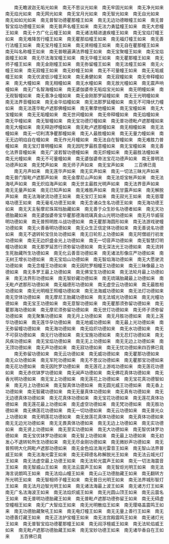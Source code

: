 <!-- { "loadSidebar": true } -->
　　南无瞻波迦无垢光如来　南无不思议光如来　南无牢固光如来　南无净光如来　南无焰光如来　南无网光如来　南无宝月光如来　南无智光如来　南无自光如来　南无如如光如来　南无普智功德瞿那幢王如来　南无无边功德眼幢王如来　南无普智宝焰功德幢王如来　南无普声名幢王如来　南无法力勇猛幢王如来　南无大悲幢王如来　南无十方广化云幢王如来　南无诸法精进速疾幢王如来　南无宝焰灯幢王如来　南无难降苦行幢王如来　南无瞿那焰幢王如来　南无福灯幢王如来　南无善行法幢王如来　南无宝月幢王如来　南无贤相幢王如来　南无自在瞿那幢王如来　南无叫名称幢王如来　南无普眼遍满法界幢王如来　南无宝聚幢王如来　南无宝焰面幢王如来　南无尽法海宝幢王如来　南无华幢王如来　南无瞿那幢王如来　南无师子幢王如来　南无金刚幢王如来　南无弥留幢王如来　南无法幢王如来　南无火幢王如来　南无寂幢王如来　南无妙幢王如来　南无不可量幢王如来　南无无垢威幢王如来　南无优波低沙幢王如来　南无勇健如来　南无寂幢如来　南无帝释幢如来　南无大幢如来　南无相幢如来　南无水幢如来　南无放光幢如来　南无震声响幢如来　南无广名智海幢如来　南无婆伽婆帝无垢焰宝光如来　南无明幢如来　南无观智幢如来　南无善净业幢如来　南无金刚那罗延幢如来　南无王光明幢如来　南无法界音幢如来　南无金华焰幢如来　南无法那罗延幢如来　南无不可降伏力幢如来　南无法莲华毗卢遮那佛幢如来　南无奢摩他幢如来　南无宝幢如来　南无大宝幢如来　南无无垢幢如来　南无世间幢如来　南无帝释幢如来　南无焰幢如来　南无华幢如来　南无智幢如来　南无宝功德灯幢如来　南无普功德毗卢遮那幢如来　南无大幢如来　南无释迦啰幢如来　南无毗卢遮那幢如来　南无相幢如来　南无法幢如来　南无一切利清净瞿那幢如来　南无人最胜幢如来　南无无量力幢如来　南无无边明焰自在幢如来　南无作光月幢如来　南无法自在智幢如来　南无难胜力普幢如来　南无宝灯普明幢如来　南无因陀罗最胜意幢如来　南无宝幢如来　南无善化法界音幢如来　南无广波若智功德幢如来　南无炽幢如来　南无最胜法幢如来　南无光幢如来　南无不可量幢如来　南无婆伽婆帝法宝花功德声如来　南无普明法功德声如来　南无梵声如来　南无师子声如来　南无宝声如来
　　三百佛已竟
　　南无月声如来　南无莲华声如来　南无实声如来　南无一切法三昧光声如来　南无普门智毗卢遮那声如来　南无金摩尼山声如来　南无法炬宝帐声如来　南无法海吼声如来　南无炽焰海声如来　南无世主最胜光明声如来　南无法界音声如来　南无无量声如来　南无已知声如来　南无难胜声如来　南无甘露声如来　南无解脱声如来　南无法海驶流功德王如来　南无宝灯王如来　南无寂光王如来　南无慈璎珞功德王如来　南无毫毛功德王如来　南无念诸众生名功德王如来　南无海功德王如来　南无天主髻摩尼珠耳珰胎藏如来　南无善于众生妙名功德者如来　南无天功德胎藏如来　南无婆伽婆帝宝华瞿那德海琉璃真金山光明功德如来　南无月华威宿明功德如来　南无普照明胜斗战功德如来　南无瞿那海圆形如来　南无法游戏驶幢功德如来　南无火善香明功德如来　南无众生正信定体功德如来　南无善说名功德如来　南无不退转轮宝住处功德如来　南无日轮形上功德如来　南无阿僧祇行初发功德如来　南无无边炽盛金光上功德如来　南无一切音声功德如来　南无智慧灯明幢功德如来　南无那罗延苦行须弥留功德如来　南无深法光王功德如来　南无流转生死胎藏所生功德如来　南无化云善音功德如来　南无诸法形像庄严功德如来　南无树王增长功德如来　南无宝焰山功德如来　南无智焰海功德如来　南无大愿驶流功德如来　南无念幢王功德如来　南无因陀罗相幢王功德如来　南无三昧像最上功德如来　南无多罗王最上功德如来　南无佛宝生功德如来　南无法轮月最上功德如来　南无法界形功德如来　南无智妙藏功德如来　南无琉璃胎藏最上功德如来　南无毗卢遮那形功德如来　南无福德形功德如来　南无虚空云功德如来　南无最胜相功德如来　南无光明相王照幢功德如来　南无法海威功德如来　南无法灯功德如来　南无空体功德如来　南无摩尼王胎藏功德如来　南无法城光功德如来　南无光幢功德如来　南无宝王功德如来　南无意智功德如来　南无瞿那须弥留功德如来　南无瞿那海功德如来　南无摩尼须弥留功德如来　南无世灯功德如来　南无师子须弥留功德如来　南无聚集功德如来　南无月上功德如来　南无月胜功德如来　南无上莲华功德如来　南无莲华孕功德如来　南无地威功德如来　南无最上光功德如来　南无弥留幢功德如来　南无海功德如来　南无焰炽功德如来　南无水功德如来　南无不可获功德如来　南无行功德如来　南无宝施功德如来　南无忍灯功德如来　南无风疾功德如来　南无宝焰功德如来　南无无上功德如来　南无无边上功德如来　南无顶功德如来　南无声功德如来　南无寂功德如来　南无无忧功德如来四百佛已竟
　　南无弥留功德如来　南无云功德如来　南无威功德如来　南无瞿那功德如来　南无众功德如来　南无军陀功德如来　南无不思议功德如来　南无瞿那宝功德如来　南无花功德如来　南无因陀罗功德如来　南无莲花上游戏功德如来　南无莲花功德如来　南无赤优钵罗功德如来　南无闻声功德如来　南无佛花真体功德如来　南无香光明功德如来　南无宝上功德如来　南无莲花上功德如来　南无宝花真功德智如来　南无月上功德如来　南无智真体功德如来　南无圆光威王功德如来　南无香上功德如来　南无智藏功德如来　南无无量真体功德如来　南无真有功德如来　南无无边德真体功德如来　南无花真体功德如来　南无宝花功德如来　南无莲花真体功德如来　南无莲花最上功德如来　南无虚空功德如来　南无梵功德如来　南无胜功德如来　南无佛莲花功德如来　南无一切功德如来　南无云功德如来　南无普光众上功德如来　南无明莲花功德如来　南无放莲花真体功德如来　南无真体功德如来　南无无边光功德如来　南无无畏真体功德如来　南无无边上功德如来　南无实功德如来　南无贤上功德如来　南无至实功德如来　南无大功德如来　南无智优钵罗功德如来　南无宝优钵罗功德如来　南无智上功德如来　南无最上功德如来　南无初发心不退转轮所生功德如来　南无无尽金刚功德如来　南无微妙声功德如来　南无普照明大化网毗卢遮那功德如来　南无金色焰法海光雷音王如来　南无智山法界普威王如来　南无法海光雷王如来　南无无碍德名称解脱光王如来　南无法云城光灯王如来　南无法虚空最上功德王如来　南无法轮光震声王如来　南无一切法海震音王如来　南无智威山王如来　南无法云震声王如来　南无智炬光明王如来　南无法海言说朗鸣王如来　南无法焰山幢王如来　南无山王功德胎藏王如来　南无翻转方所光明王如来　南无智相师子幢王如来　南无普日光明王如来　南无法界城形智灯王如来　南无法月边智光明王如来　南无诸法海最上波王如来　南无诸方灯王如来　南无广名法海波王如来　南无法焰炽威王如来　南无光圆山顶王如来　南无云震名王如来　南无普明功德胎藏王如来　南无普毗卢遮那功德弥留王如来　南无无碍虚空幢相王如来　南无广大智焰王如来　南无光明散焰王如来　南无璎珞盖震鸣王如来　南无功德胎藏聚吼王如来　南无电灯幢王如来　南无无量上善行王如来　南无功德善灯藏王如来　南无正法护宝幢王如来　南无法宫殿震鸣王如来　南无诸灯光王如来　南无普智宝焰功德瞿那幢王如来　南无阎浮檀威王如来　南无法轮焰威王如来　南无毗卢遮那功德胎藏王如来　南无宝妙功德王如来　南无诸华香自在王如来
　　五百佛已竟
